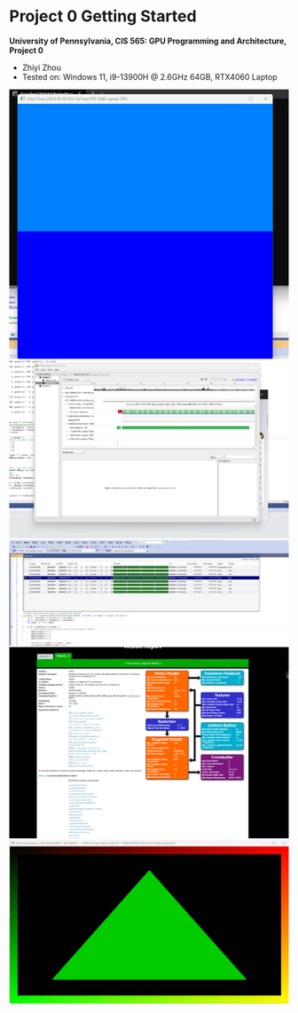Project 0 Getting Started
====================

**University of Pennsylvania, CIS 565: GPU Programming and Architecture, Project 0**

* Zhiyi Zhou
* Tested on: Windows 11, i9-13900H @ 2.6GHz 64GB, RTX4060 Laptop

![1](images/release.png)
![2](images/Analyze.png)
![3](images/cudaDebugger.png)
![4](images/WebGL.png)
![5](images/DXR.png)
